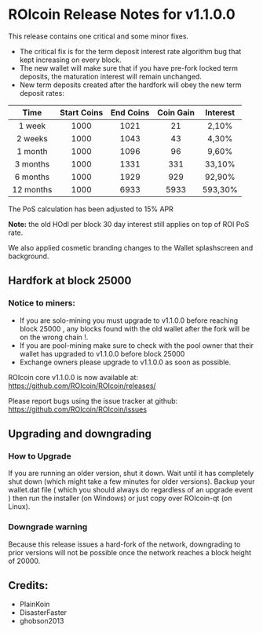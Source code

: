 # ROIcoin Release Notes for v1.1.0.0

This release contains one critical and some minor fixes.

- The critical fix is for the term deposit interest rate algorithm bug that kept increasing on every block.
- The new wallet will make sure that if you have pre-fork locked term deposits, the maturation interest will remain unchanged.
- New term deposits created after the hardfork will obey the new term deposit rates:

| Time     | Start Coins | End Coins | Coin Gain | Interest |
| :--------: | :--------: | :--------: | :--------: | :--------: |
| 1 week | 1000 | 1021 | 21 | 2,10% |
| 2 weeks | 1000 | 1043 | 43 | 4,30% |
| 1 month | 1000 | 1096 | 96 | 9,60% |
| 3 months | 1000 | 1331 | 331 | 33,10% |
| 6 months | 1000 | 1929 | 929 | 92,90% |
| 12 months | 1000 | 6933 | 5933 | 593,30% |

The PoS calculation has been adjusted to 15% APR 

**Note:** the old HOdl per block 30 day interest still applies on top of ROI PoS rate.

We also applied cosmetic branding changes to the Wallet splashscreen and background.

## Hardfork at block 25000
### Notice to miners:
* If you are solo-mining you must upgrade to v1.1.0.0 before reaching block 25000 , any blocks found with the old wallet after the fork will be on the wrong chain !.
* If you are pool-mining make sure to check with the pool owner that their wallet has upgraded to v1.1.0.0 before block 25000
* Exchange owners please upgrade to v1.1.0.0 as soon as possible.

ROIcoin core v1.1.0.0 is now available at:
https://github.com/ROIcoin/ROIcoin/releases/

Please report bugs using the issue tracker at github:
https://github.com/ROIcoin/ROIcoin/issues

## Upgrading and downgrading
### How to Upgrade

If you are running an older version, shut it down. Wait until it has completely
shut down (which might take a few minutes for older versions).
Backup your wallet.dat file ( which you should always do regardless of an upgrade event ) 
then run the installer (on Windows) or just copy over ROIcoin-qt (on Linux).

### Downgrade warning

Because this release issues a hard-fork of the network, downgrading to prior versions
will not be possible once the network reaches a block height of 20000.

## Credits:
* PlainKoin
* DisasterFaster
* ghobson2013


